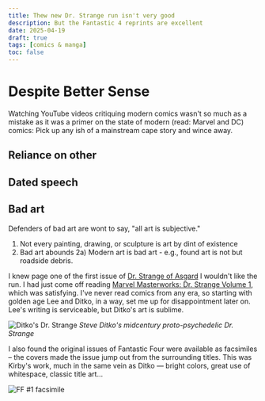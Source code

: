 ```yaml
---
title: Thew new Dr. Strange run isn't very good
description: But the Fantastic 4 reprints are excellent
date: 2025-04-19
draft: true
tags: [comics & manga]
toc: false
---
```

# Despite Better Sense
Watching YouTube videos critiquing modern comics wasn't so much as a mistake as it was a primer on the state of modern (read: Marvel and DC) comics: Pick up any ish of a mainstream cape story and wince away.

## Reliance on other 


## Dated speech


## Bad art
Defenders of bad art are wont to say, "all art is subjective."
1) Not every painting, drawing, or sculpture is art by dint of existence
2) Bad art abounds
2a) Modern art is bad art - e.g., found art is not but roadside debris.

I knew page one of the first issue of [Dr. Strange of Asgard](https://www.marvel.com/comics/issue/123723/doctor_strange_of_asgard_2025_1) I wouldn't like the run. I had just come off reading [Marvel Masterworks: Dr. Strange Volume 1](http://www.marvelmasterworks.com/marvel/mm/docstrange/drs_mm01.html), which was satisfying. I've never read comics from any era, so starting with golden age Lee and Ditko, in a way, set me up for disappointment later on. Lee's writing is serviceable, but Ditko's art is sublime.

![Ditko's Dr. Strange](img/2025-4-13-ditko-strange.jpg)
*Steve Ditko's midcentury proto-psychedelic Dr. Strange*

I also found the original issues of Fantastic Four were available as facsimiles – the covers made the issue jump out from the surrounding titles. This was Kirby's work, much in the same vein as Ditko — bright colors, great use of whitespace, classic title art...

![FF #1 facsimile](/img/2025-04-13-ff-facsimile.jpg)
